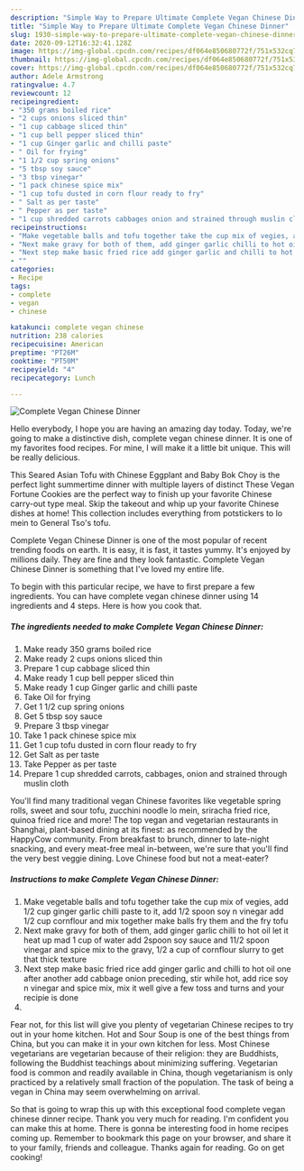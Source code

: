 ```yaml
---
description: "Simple Way to Prepare Ultimate Complete Vegan Chinese Dinner"
title: "Simple Way to Prepare Ultimate Complete Vegan Chinese Dinner"
slug: 1930-simple-way-to-prepare-ultimate-complete-vegan-chinese-dinner
date: 2020-09-12T16:32:41.128Z
image: https://img-global.cpcdn.com/recipes/df064e850680772f/751x532cq70/complete-vegan-chinese-dinner-recipe-main-photo.jpg
thumbnail: https://img-global.cpcdn.com/recipes/df064e850680772f/751x532cq70/complete-vegan-chinese-dinner-recipe-main-photo.jpg
cover: https://img-global.cpcdn.com/recipes/df064e850680772f/751x532cq70/complete-vegan-chinese-dinner-recipe-main-photo.jpg
author: Adele Armstrong
ratingvalue: 4.7
reviewcount: 12
recipeingredient:
- "350 grams boiled rice"
- "2 cups onions sliced thin"
- "1 cup cabbage sliced thin"
- "1 cup bell pepper sliced thin"
- "1 cup Ginger garlic and chilli paste"
- " Oil for frying"
- "1 1/2 cup spring onions"
- "5 tbsp soy sauce"
- "3 tbsp vinegar"
- "1 pack chinese spice mix"
- "1 cup tofu dusted in corn flour ready to fry"
- " Salt as per taste"
- " Pepper as per taste"
- "1 cup shredded carrots cabbages onion and strained through muslin cloth"
recipeinstructions:
- "Make vegetable balls and tofu together take the cup mix of vegies, add 1/2 cup ginger garlic chilli paste to it, add 1/2 spoon soy n vinegar add 1/2 cup cornflour and mix together make balls fry them and the fry tofu"
- "Next make gravy for both of them, add ginger garlic chilli to hot oil let it heat up mad 1 cup of water add 2spoon soy sauce and 11/2 spoon vinegar and spice mix to the gravy, 1/2 a cup of cornflour slurry to get that thick texture"
- "Next step make basic fried rice add ginger garlic and chilli to hot oil one after another add cabbage onion preceding, stir while hot, add rice soy n vinegar and spice mix, mix it well give a few toss and turns and your recipie is done"
- ""
categories:
- Recipe
tags:
- complete
- vegan
- chinese

katakunci: complete vegan chinese 
nutrition: 238 calories
recipecuisine: American
preptime: "PT26M"
cooktime: "PT50M"
recipeyield: "4"
recipecategory: Lunch

---
```



![Complete Vegan Chinese Dinner](https://img-global.cpcdn.com/recipes/df064e850680772f/751x532cq70/complete-vegan-chinese-dinner-recipe-main-photo.jpg)

Hello everybody, I hope you are having an amazing day today. Today, we're going to make a distinctive dish, complete vegan chinese dinner. It is one of my favorites food recipes. For mine, I will make it a little bit unique. This will be really delicious.

This Seared Asian Tofu with Chinese Eggplant and Baby Bok Choy is the perfect light summertime dinner with multiple layers of distinct These Vegan Fortune Cookies are the perfect way to finish up your favorite Chinese carry-out type meal. Skip the takeout and whip up your favorite Chinese dishes at home! This collection includes everything from potstickers to lo mein to General Tso&#39;s tofu.

Complete Vegan Chinese Dinner is one of the most popular of recent trending foods on earth. It is easy, it is fast, it tastes yummy. It's enjoyed by millions daily. They are fine and they look fantastic. Complete Vegan Chinese Dinner is something that I've loved my entire life.


To begin with this particular recipe, we have to first prepare a few ingredients. You can have complete vegan chinese dinner using 14 ingredients and 4 steps. Here is how you cook that.

<!--inarticleads1-->

##### The ingredients needed to make Complete Vegan Chinese Dinner:

1. Make ready 350 grams boiled rice
1. Make ready 2 cups onions sliced thin
1. Prepare 1 cup cabbage sliced thin
1. Make ready 1 cup bell pepper sliced thin
1. Make ready 1 cup Ginger garlic and chilli paste
1. Take  Oil for frying
1. Get 1 1/2 cup spring onions
1. Get 5 tbsp soy sauce
1. Prepare 3 tbsp vinegar
1. Take 1 pack chinese spice mix
1. Get 1 cup tofu dusted in corn flour ready to fry
1. Get  Salt as per taste
1. Take  Pepper as per taste
1. Prepare 1 cup shredded carrots, cabbages, onion and strained through muslin cloth


You&#39;ll find many traditional vegan Chinese favorites like vegetable spring rolls, sweet and sour tofu, zucchini noodle lo mein, sriracha fried rice, quinoa fried rice and more! The top vegan and vegetarian restaurants in Shanghai, plant-based dining at its finest: as recommended by the HappyCow community. From breakfast to brunch, dinner to late-night snacking, and every meat-free meal in-between, we&#39;re sure that you&#39;ll find the very best veggie dining. Love Chinese food but not a meat-eater? 

<!--inarticleads2-->

##### Instructions to make Complete Vegan Chinese Dinner:

1. Make vegetable balls and tofu together take the cup mix of vegies, add 1/2 cup ginger garlic chilli paste to it, add 1/2 spoon soy n vinegar add 1/2 cup cornflour and mix together make balls fry them and the fry tofu
1. Next make gravy for both of them, add ginger garlic chilli to hot oil let it heat up mad 1 cup of water add 2spoon soy sauce and 11/2 spoon vinegar and spice mix to the gravy, 1/2 a cup of cornflour slurry to get that thick texture
1. Next step make basic fried rice add ginger garlic and chilli to hot oil one after another add cabbage onion preceding, stir while hot, add rice soy n vinegar and spice mix, mix it well give a few toss and turns and your recipie is done
1. 


Fear not, for this list will give you plenty of vegetarian Chinese recipes to try out in your home kitchen. Hot and Sour Soup is one of the best things from China, but you can make it in your own kitchen for less. Most Chinese vegetarians are vegetarian because of their religion: they are Buddhists, following the Buddhist teachings about minimizing suffering. Vegetarian food is common and readily available in China, though vegetarianism is only practiced by a relatively small fraction of the population. The task of being a vegan in China may seem overwhelming on arrival. 

So that is going to wrap this up with this exceptional food complete vegan chinese dinner recipe. Thank you very much for reading. I'm confident you can make this at home. There is gonna be interesting food in home recipes coming up. Remember to bookmark this page on your browser, and share it to your family, friends and colleague. Thanks again for reading. Go on get cooking!
